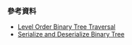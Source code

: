 

### 參考資料

* [Level Order Binary Tree Traversal](https://www.geeksforgeeks.org/level-order-tree-traversal/)
* [Serialize and Deserialize Binary Tree](https://dev.to/egregors/serialize-and-deserialize-binary-tree-4pp4)
